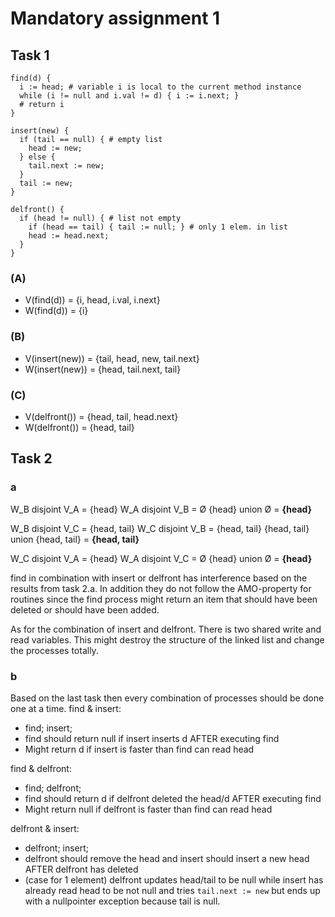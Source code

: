 # Mandatory assignment 1


## Task 1
```
find(d) {
  i := head; # variable i is local to the current method instance
  while (i != null and i.val != d) { i := i.next; }
  # return i
}
```

```
insert(new) {
  if (tail == null) { # empty list
    head := new;
  } else {
    tail.next := new;
  }
  tail := new;
}
```

```
delfront() {
  if (head != null) { # list not empty
    if (head == tail) { tail := null; } # only 1 elem. in list
    head := head.next;
  }
}
```

### (A)
- V(find(d)) = {i, head, i.val, i.next}
- W(find(d)) = {i}

### (B)
- V(insert(new)) = {tail, head, new, tail.next}
- W(insert(new)) = {head, tail.next, tail}

### (C)
- V(delfront()) = {head, tail, head.next}
- W(delfront()) = {head, tail}


## Task 2
### a
W_B disjoint V_A = {head}
W_A disjoint V_B = Ø
{head} union Ø = **{head}**

W_B disjoint V_C = {head, tail}
W_C disjoint V_B = {head, tail}
{head, tail} union {head, tail} = **{head, tail}**

W_C disjoint V_A = {head}
W_A disjoint V_C = Ø
{head} union Ø = **{head}**

find in combination with insert or delfront has interference based on the results from task 2.a. In addition they do not follow the AMO-property for routines since the find process might return an item that should have been deleted or should have been added.

As for the combination of insert and delfront. There is two shared write and read variables. This might destroy the structure of the linked list and change the processes totally. 

### b
Based on the last task then every combination of processes should be done one at a time. 
find & insert:
- find; insert;
- find should return null if insert inserts d AFTER executing find
- Might return d if insert is faster than find can read head

find & delfront:
- find; delfront;
- find should return d if delfront deleted the head/d AFTER executing find
- Might return null if delfront is faster than find can read head

delfront & insert:
- delfront; insert;
- delfront should remove the head and insert should insert a new head AFTER delfront has deleted
- (case for 1 element) delfront updates head/tail to be null while insert has already read head to be not null and tries `tail.next := new` but ends up with a nullpointer exception because tail is null.

